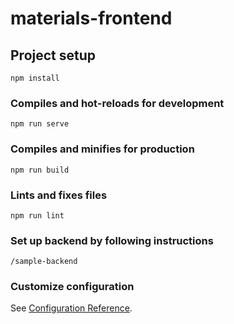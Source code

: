 # materials-frontend

## Project setup

```
npm install
```

### Compiles and hot-reloads for development

```
npm run serve
```

### Compiles and minifies for production

```
npm run build
```

### Lints and fixes files

```
npm run lint
```

### Set up backend by following instructions

```
/sample-backend
```

### Customize configuration

See [Configuration Reference](https://cli.vuejs.org/config/).

